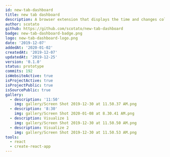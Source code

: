 ```yaml
---
id: new-tab-dashboard
title: new tab dashboard
description: A browser extension that displays the time and changes color throughout the day.
author: scotato
github: https://github.com/scotato/new-tab-dashboard
badge: new-tab-dashboard-badge.png
logo: new-tab-dashboard-logo.png
date: '2019-12-07'
addedAt: '2020-01-02'
createdAt: '2019-12-07'
updatedAt: '2019-12-25'
version: '0.1.0'
status: prototype
commits: 192
isWebsiteActive: true
isProjectActive: true
isProjectPublic: true
isSourcePublic: true
gallery:
  - description: '11:50'
    img: gallery/Screen Shot 2019-12-30 at 11.50.37 AM.png
  - description: '8:30'
    img: gallery/Screen Shot 2020-01-08 at 8.30.41 AM.png
  - description: Visualize 1
    img: gallery/Screen Shot 2019-12-30 at 11.50.50 AM.png
  - description: Visualize 2
    img: gallery/Screen Shot 2019-12-30 at 11.50.53 AM.png
tools: 
  - react
  - create-react-app
---
```

